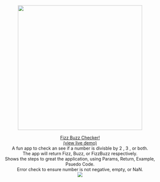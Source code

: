 
<p align="center">
  <h3 align="center">  
    <a href="https://fizzbuzz-checker.herokuapp.com/" target="_blank">
      <img width="400px" src="https://repository-images.githubusercontent.com/394708721/49658f52-32f5-4fb5-aaa8-9553f34577d8">
   
</h3>

  <p align="center">
    Fizz Buzz Checker!
    <br/>
      (view live demo)
     </a>
    <br/>
    A fun app to check an see if a number is divisble by 2 , 3 , or both.
    <br/>
    The app will return Fizz, Buzz, or FizzBuzz respectively.
    <br/>
    Shows the steps to great the application, using Params, Return, Example, Psuedo Code. 
    <br/>
    Error check to ensure number is not negative, empty, or NaN. 
    <br/>
<img src="https://raw.githubusercontent.com/andreasbm/readme/master/assets/lines/colored.png">
  </p>
</p>
